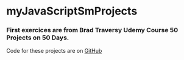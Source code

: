 # myJavaScriptSmProjects

### First exercices are from Brad Traversy Udemy Course 50 Projects on 50 Days.

Code for these projects are on [GitHub](https://github.com/bradtraversy/50projects50days)